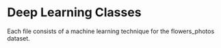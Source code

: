 # Deep Learning Classes
 
Each file consists of a machine learning technique for the flowers_photos dataset.